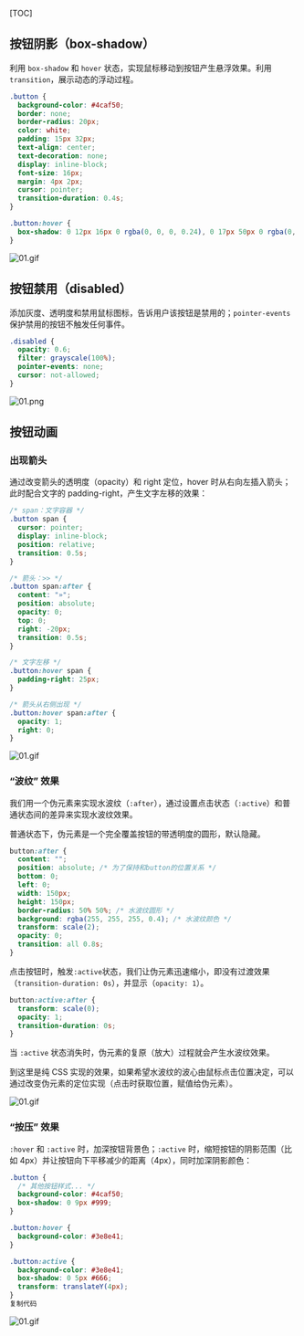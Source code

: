 [TOC]

## 按钮阴影（box-shadow）

利用 `box-shadow` 和 `hover` 状态，实现鼠标移动到按钮产生悬浮效果。利用 `transition`，展示动态的浮动过程。

```css
.button {
  background-color: #4caf50;
  border: none;
  border-radius: 20px;
  color: white;
  padding: 15px 32px;
  text-align: center;
  text-decoration: none;
  display: inline-block;
  font-size: 16px;
  margin: 4px 2px;
  cursor: pointer;
  transition-duration: 0.4s;
}

.button:hover {
  box-shadow: 0 12px 16px 0 rgba(0, 0, 0, 0.24), 0 17px 50px 0 rgba(0, 0, 0, 0.19);
}
```

![01.gif](https://p6-juejin.byteimg.com/tos-cn-i-k3u1fbpfcp/91e2e22a6b8e4ecbb0f657486aedba06~tplv-k3u1fbpfcp-watermark.awebp)

## 按钮禁用（disabled）

添加灰度、透明度和禁用鼠标图标，告诉用户该按钮是禁用的；`pointer-events` 保护禁用的按钮不触发任何事件。

```css
.disabled {
  opacity: 0.6;
  filter: grayscale(100%);
  pointer-events: none;
  cursor: not-allowed;
}
```

![01.png](https://p6-juejin.byteimg.com/tos-cn-i-k3u1fbpfcp/e0cc117487bb451c8b2464f9ee017e86~tplv-k3u1fbpfcp-watermark.awebp)

## 按钮动画

### 出现箭头

通过改变箭头的透明度（opacity）和 right 定位，hover 时从右向左插入箭头；此时配合文字的 padding-right，产生文字左移的效果：

```css
/* span：文字容器 */
.button span {
  cursor: pointer;
  display: inline-block;
  position: relative;
  transition: 0.5s;
}

/* 箭头：>> */
.button span:after {
  content: "»";
  position: absolute;
  opacity: 0;
  top: 0;
  right: -20px;
  transition: 0.5s;
}

/* 文字左移 */
.button:hover span {
  padding-right: 25px;
}

/* 箭头从右侧出现 */
.button:hover span:after {
  opacity: 1;
  right: 0;
}
```

![01.gif](https://p3-juejin.byteimg.com/tos-cn-i-k3u1fbpfcp/91f67daefe6c4127b47e38d3d14b1673~tplv-k3u1fbpfcp-watermark.awebp)

### “波纹” 效果

我们用一个伪元素来实现水波纹（`:after`），通过设置点击状态（`:active`）和普通状态间的差异来实现水波纹效果。

普通状态下，伪元素是一个完全覆盖按钮的带透明度的圆形，默认隐藏。

```css
button:after {
  content: "";
  position: absolute; /* 为了保持和button的位置关系 */
  bottom: 0;
  left: 0;
  width: 150px;
  height: 150px;
  border-radius: 50% 50%; /* 水波纹圆形 */
  background: rgba(255, 255, 255, 0.4); /* 水波纹颜色 */
  transform: scale(2);
  opacity: 0;
  transition: all 0.8s;
}
```

点击按钮时，触发`:active`状态，我们让伪元素迅速缩小，即没有过渡效果（`transition-duration: 0s`），并显示（`opacity: 1`）。

```css
button:active:after {
  transform: scale(0);
  opacity: 1;
  transition-duration: 0s;
}
```

当 `:active` 状态消失时，伪元素的复原（放大）过程就会产生水波纹效果。

到这里是纯 CSS 实现的效果，如果希望水波纹的波心由鼠标点击位置决定，可以通过改变伪元素的定位实现（点击时获取位置，赋值给伪元素）。

![01.gif](https://p1-juejin.byteimg.com/tos-cn-i-k3u1fbpfcp/9c4cbc2ce1f4488daf95977dd76da0eb~tplv-k3u1fbpfcp-watermark.awebp)

### “按压” 效果

`:hover` 和 `:active` 时，加深按钮背景色；`:active` 时，缩短按钮的阴影范围（比如 4px）并让按钮向下平移减少的距离（4px），同时加深阴影颜色：

```css
.button {
  /* 其他按钮样式... */
  background-color: #4caf50;
  box-shadow: 0 9px #999;
}

.button:hover {
  background-color: #3e8e41;
}

.button:active {
  background-color: #3e8e41;
  box-shadow: 0 5px #666;
  transform: translateY(4px);
}
复制代码
```

![01.gif](https://p6-juejin.byteimg.com/tos-cn-i-k3u1fbpfcp/fa85ddd5f69a4de2aca8c5decc67e6bf~tplv-k3u1fbpfcp-watermark.awebp)


